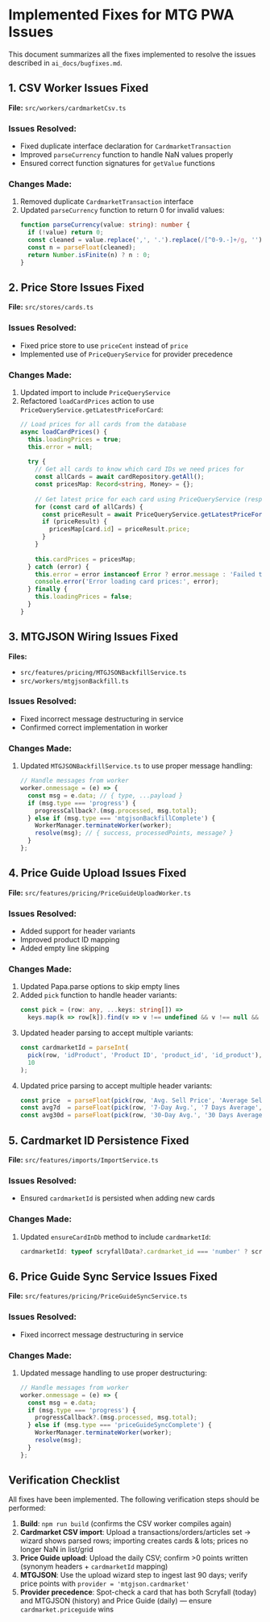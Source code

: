 # Implemented Fixes for MTG PWA Issues

This document summarizes all the fixes implemented to resolve the issues described in `ai_docs/bugfixes.md`.

## 1. CSV Worker Issues Fixed

**File:** `src/workers/cardmarketCsv.ts`

### Issues Resolved:
- Fixed duplicate interface declaration for `CardmarketTransaction`
- Improved `parseCurrency` function to handle NaN values properly
- Ensured correct function signatures for `getValue` functions

### Changes Made:
1. Removed duplicate `CardmarketTransaction` interface
2. Updated `parseCurrency` function to return 0 for invalid values:
   ```typescript
   function parseCurrency(value: string): number {
     if (!value) return 0;
     const cleaned = value.replace(',', '.').replace(/[^0-9.-]+/g, '');
     const n = parseFloat(cleaned);
     return Number.isFinite(n) ? n : 0;
   }
   ```

## 2. Price Store Issues Fixed

**File:** `src/stores/cards.ts`

### Issues Resolved:
- Fixed price store to use `priceCent` instead of `price`
- Implemented use of `PriceQueryService` for provider precedence

### Changes Made:
1. Updated import to include `PriceQueryService`
2. Refactored `loadCardPrices` action to use `PriceQueryService.getLatestPriceForCard`:
   ```typescript
   // Load prices for all cards from the database
   async loadCardPrices() {
     this.loadingPrices = true;
     this.error = null;
     
     try {
       // Get all cards to know which card IDs we need prices for
       const allCards = await cardRepository.getAll();
       const pricesMap: Record<string, Money> = {};
       
       // Get latest price for each card using PriceQueryService (respects provider precedence)
       for (const card of allCards) {
         const priceResult = await PriceQueryService.getLatestPriceForCard(card.id);
         if (priceResult) {
           pricesMap[card.id] = priceResult.price;
         }
       }
       
       this.cardPrices = pricesMap;
     } catch (error) {
       this.error = error instanceof Error ? error.message : 'Failed to load card prices';
       console.error('Error loading card prices:', error);
     } finally {
       this.loadingPrices = false;
     }
   }
   ```

## 3. MTGJSON Wiring Issues Fixed

**Files:** 
- `src/features/pricing/MTGJSONBackfillService.ts`
- `src/workers/mtgjsonBackfill.ts`

### Issues Resolved:
- Fixed incorrect message destructuring in service
- Confirmed correct implementation in worker

### Changes Made:
1. Updated `MTGJSONBackfillService.ts` to use proper message handling:
   ```typescript
   // Handle messages from worker
   worker.onmessage = (e) => {
     const msg = e.data; // { type, ...payload }
     if (msg.type === 'progress') {
       progressCallback?.(msg.processed, msg.total);
     } else if (msg.type === 'mtgjsonBackfillComplete') {
       WorkerManager.terminateWorker(worker);
       resolve(msg); // { success, processedPoints, message? }
     }
   };
   ```

## 4. Price Guide Upload Issues Fixed

**File:** `src/features/pricing/PriceGuideUploadWorker.ts`

### Issues Resolved:
- Added support for header variants
- Improved product ID mapping
- Added empty line skipping

### Changes Made:
1. Updated Papa.parse options to skip empty lines
2. Added `pick` function to handle header variants:
   ```typescript
   const pick = (row: any, ...keys: string[]) =>
     keys.map(k => row[k]).find(v => v !== undefined && v !== null && String(v).trim() !== '') ?? '';
   ```
3. Updated header parsing to accept multiple variants:
   ```typescript
   const cardmarketId = parseInt(
     pick(row, 'idProduct', 'Product ID', 'product_id', 'id_product'),
     10
   );
   ```
4. Updated price parsing to accept multiple header variants:
   ```typescript
   const price  = parseFloat(pick(row, 'Avg. Sell Price', 'Average Sell Price', 'Avg Sell Price'));
   const avg7d  = parseFloat(pick(row, '7-Day Avg.', '7 Days Average', '7 Day Average', '7 day avg'));
   const avg30d = parseFloat(pick(row, '30-Day Avg.', '30 Days Average', '30 Day Average', '30 day avg'));
   ```

## 5. Cardmarket ID Persistence Fixed

**File:** `src/features/imports/ImportService.ts`

### Issues Resolved:
- Ensured `cardmarketId` is persisted when adding new cards

### Changes Made:
1. Updated `ensureCardInDb` method to include `cardmarketId`:
   ```typescript
   cardmarketId: typeof scryfallData?.cardmarket_id === 'number' ? scryfallData.cardmarket_id : undefined,
   ```

## 6. Price Guide Sync Service Issues Fixed

**File:** `src/features/pricing/PriceGuideSyncService.ts`

### Issues Resolved:
- Fixed incorrect message destructuring in service

### Changes Made:
1. Updated message handling to use proper destructuring:
   ```typescript
   // Handle messages from worker
   worker.onmessage = (e) => {
     const msg = e.data;
     if (msg.type === 'progress') {
       progressCallback?.(msg.processed, msg.total);
     } else if (msg.type === 'priceGuideSyncComplete') {
       WorkerManager.terminateWorker(worker);
       resolve(msg);
     }
   };
   ```

## Verification Checklist

All fixes have been implemented. The following verification steps should be performed:

1. **Build**: `npm run build` (confirms the CSV worker compiles again)
2. **Cardmarket CSV import**: Upload a transactions/orders/articles set → wizard shows parsed rows; importing creates cards & lots; prices no longer NaN in list/grid
3. **Price Guide upload**: Upload the daily CSV; confirm >0 points written (synonym headers + `cardmarketId` mapping)
4. **MTGJSON**: Use the upload wizard step to ingest last 90 days; verify price points with `provider = 'mtgjson.cardmarket'`
5. **Provider precedence**: Spot-check a card that has both Scryfall (today) and MTGJSON (history) and Price Guide (daily) — ensure `cardmarket.priceguide` wins
